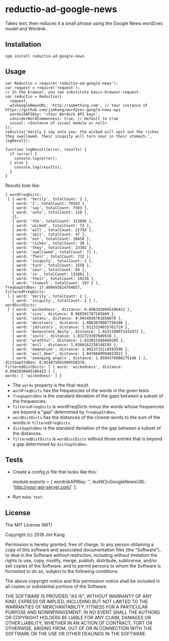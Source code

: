 reductio-ad-google-news
==================

Takes text, then reduces it a small phrase using the Google News word2vec model and Wordnik.

Installation
------------

    npm install reductio-ad-google-news

Usage
-----

    var Reductio = require('reductio-ad-google-news');
    var request = require('request');
    // In the browser, you can substitute basic-browser-request.
    var reductio = Reductio({
      request,
      w2vGoogleNewsURL: 'http://something.com', // Your instance of https://github.com/jimkang/word2vec-google-news-api
      wordnikAPIKey: '<Your Wordnik API key>',
      considerWordCommonness: true, // Default to true
      iscool: <Instance of iscool module or null>
    });
    reductio('Verily I say unto you: the wicked will spit out the riches they swallowed. Their iniquity will turn sour in their stomach.', logResult);

    function logResult(error, results) {
      if (error) {
        console.log(error);
      } else {
        console.log(results);
      }
    }

Results look like:

    { wordFreqDicts:
     [ { word: 'Verily', totalCount: 2 },
       { word: 'I', totalCount: 78543 },
       { word: 'say', totalCount: 7503 },
       { word: 'unto', totalCount: 128 },
       {},
       { word: 'the', totalCount: 313899 },
       { word: 'wicked', totalCount: 72 },
       { word: 'will', totalCount: 22793 },
       { word: 'spit', totalCount: 47 },
       { word: 'out', totalCount: 20458 },
       { word: 'riches', totalCount: 30 },
       { word: 'they', totalCount: 23302 },
       { word: 'swallowed', totalCount: 71 },
       { word: 'Their', totalCount: 732 },
       { word: 'iniquity', totalCount: 2 },
       { word: 'turn', totalCount: 1558 },
       { word: 'sour', totalCount: 64 },
       { word: 'in', totalCount: 131861 },
       { word: 'their', totalCount: 18216 },
       { word: 'stomach', totalCount: 197 } ],
    freqGapStdDev: 17.804493814764857,
    filteredFreqDicts:
     [ { word: 'Verily', totalCount: 2 },
       { word: 'iniquity', totalCount: 2 } ],
    wordDistDicts:
     [ { word: 'wickedness', distance: 0.8983930945396423 },
       { word: 'sins', distance: 0.988501787185669 },
       { word: 'satans', distance: 0.9934936761856079 },
       { word: 'deceivers', distance: 1.0083870887756348 },
       { word: 'idolators', distance: 1.0113334655761719 },
       { word: 'benevolent_deity', distance: 1.0231198072433472 },
       { word: 'souls', distance: 1.032723307609558 },
       { word: 'wrathful', distance: 1.033031940460205 },
       { word: 'evil', distance: 1.0360162258148193 },
       { word: 'damnation', distance: 1.0423715114593506 },
       { word: 'evil_doer', distance: 1.0476680994033813 },
       { word: 'avenging_angels', distance: 1.0504376888275146 } ],
    distGapStdDev: 0.024475691999558378,
    filteredDistDicts: [ { word: 'wickedness', distance: 0.8983930945396423 } ],
    words: [ 'wickedness' ] }

- The `words` property is the final result.
- `wordFreqDicts` has the frequencies of the words in the given tests.
- `freqGapStdDev` is the standard deviation of the gaps between a subset of the frequencies.
- `filteredFreqDicts` is wordFreqDicts minus the words whose frequencies are beyond a "gap" determined by `freqGapStdDev`.
- `wordDistDicts` has the distances of the closest words to the sum of the words in `filteredFreqDicts`.
- `distGapStdDev` is the standard deviation of the gap between a subset of the distances.
- `filteredDistDicts` is `wordDistDicts` without those entries that is beyond a gap determined by `distGapStdDev`.

Tests
----

- Create a config.js file that looks like this:

    module.exports = {
      wordnikAPIKey: '<Your Wordnik API key>',
      testW2vGoogleNewsURL: 'http://your-api-server.com/'
    };

- Run `make test`.

License
-------

The MIT License (MIT)

Copyright (c) 2018 Jim Kang

Permission is hereby granted, free of charge, to any person obtaining a copy
of this software and associated documentation files (the "Software"), to deal
in the Software without restriction, including without limitation the rights
to use, copy, modify, merge, publish, distribute, sublicense, and/or sell
copies of the Software, and to permit persons to whom the Software is
furnished to do so, subject to the following conditions:

The above copyright notice and this permission notice shall be included in
all copies or substantial portions of the Software.

THE SOFTWARE IS PROVIDED "AS IS", WITHOUT WARRANTY OF ANY KIND, EXPRESS OR
IMPLIED, INCLUDING BUT NOT LIMITED TO THE WARRANTIES OF MERCHANTABILITY,
FITNESS FOR A PARTICULAR PURPOSE AND NONINFRINGEMENT. IN NO EVENT SHALL THE
AUTHORS OR COPYRIGHT HOLDERS BE LIABLE FOR ANY CLAIM, DAMAGES OR OTHER
LIABILITY, WHETHER IN AN ACTION OF CONTRACT, TORT OR OTHERWISE, ARISING FROM,
OUT OF OR IN CONNECTION WITH THE SOFTWARE OR THE USE OR OTHER DEALINGS IN
THE SOFTWARE.
